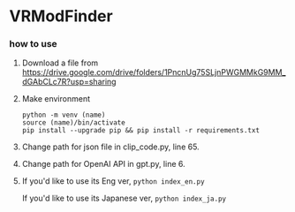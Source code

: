# VRModFinder

### how to use
1. Download a file from https://drive.google.com/drive/folders/1PncnUg75SLjnPWGMMkG9MM_dGAbCLc7R?usp=sharing
2. Make environment
   ```
   python -m venv (name)
   source (name)/bin/activate
   pip install --upgrade pip && pip install -r requirements.txt
   ```
3. Change path for json file in clip_code.py, line 65.
4. Change path for OpenAI API in gpt.py, line 6.
5. If you'd like to use its Eng ver,
   ```python index_en.py``` <br>
   
   If you'd like to use its Japanese ver,
   ```python index_ja.py```
